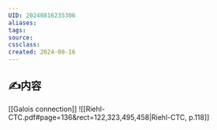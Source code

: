 ```yaml
---
UID: 20240816235306 
aliases: 
tags: 
source: 
cssclass: 
created: 2024-08-16
---
```


## ✍内容
[[Galois connection]]
![[Riehl-CTC.pdf#page=136&rect=122,323,495,458|Riehl-CTC, p.118]]


